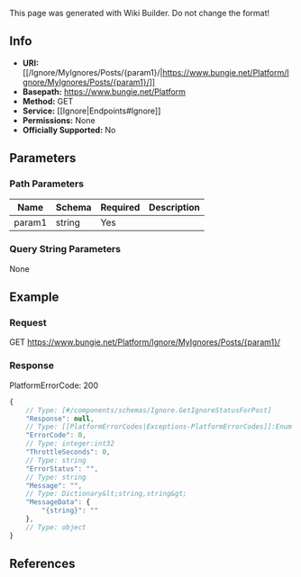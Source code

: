<span class="wiki-builder">This page was generated with Wiki Builder. Do not change the format!</span>

## Info


* **URI:** [[/Ignore/MyIgnores/Posts/{param1}/|https://www.bungie.net/Platform/Ignore/MyIgnores/Posts/{param1}/]]
* **Basepath:** https://www.bungie.net/Platform
* **Method:** GET
* **Service:** [[Ignore|Endpoints#Ignore]]
* **Permissions:** None
* **Officially Supported:** No

## Parameters
### Path Parameters
Name | Schema | Required | Description
---- | ------ | -------- | -----------
param1 | string | Yes | 

### Query String Parameters
None

## Example
### Request
GET https://www.bungie.net/Platform/Ignore/MyIgnores/Posts/{param1}/

### Response
PlatformErrorCode: 200
```javascript
{
    // Type: [#/components/schemas/Ignore.GetIgnoreStatusForPost]
    "Response": null,
    // Type: [[PlatformErrorCodes|Exceptions-PlatformErrorCodes]]:Enum
    "ErrorCode": 0,
    // Type: integer:int32
    "ThrottleSeconds": 0,
    // Type: string
    "ErrorStatus": "",
    // Type: string
    "Message": "",
    // Type: Dictionary&lt;string,string&gt;
    "MessageData": {
        "{string}": ""
    },
    // Type: object
}

```

## References
